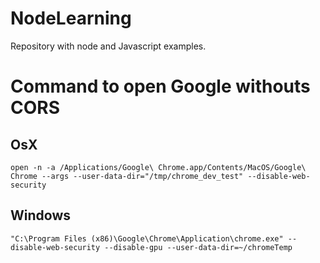 # NodeLearning
Repository with node and Javascript examples. 

# Command to open Google withouts CORS

## OsX

```
open -n -a /Applications/Google\ Chrome.app/Contents/MacOS/Google\ Chrome --args --user-data-dir="/tmp/chrome_dev_test" --disable-web-security
```

## Windows

```
"C:\Program Files (x86)\Google\Chrome\Application\chrome.exe" --disable-web-security --disable-gpu --user-data-dir=~/chromeTemp
```
